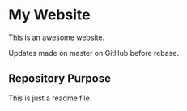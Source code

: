 # My Website

This is an awesome website.

Updates made on master on GitHub before rebase.

## Repository Purpose

This is just a readme file.
